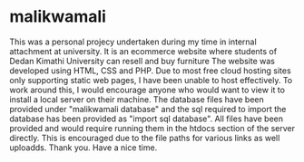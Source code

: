 # malikwamali
This was a personal projecy undertaken during my time in internal attachment at university.
It is an ecommerce website where students of Dedan Kimathi University can resell and buy furniture
The website was developed using HTML, CSS and PHP.
Due to most free cloud hosting sites only supporting static web pages, I have been unable to host effectively.
To work around this, I would encourage anyone who would want to view it to install a local server on their machine. The database files have been provided under "malikwamali database" and the sql required to import the database has been provided as "import sql database".
All files have been provided and would require running them in the htdocs section of the server directly. This is encouraged due to the file paths for various links as well uploadds.
Thank you. Have a nice time.
